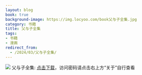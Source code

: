```yaml
---
layout: blog
book: true
background-image: https://img.locyoo.com/book父与子全集.jpg
category: 书籍
title: 父与子全集
tags:
- 书籍
- 漫画
redirect_from:
  - /2024/03/父与子全集/
---
```

![](https://img.locyoo.com/book父与子全集.jpg)
父与子全集: <a name = "ref1" href="https://url18.ctfile.com/f/50983618-1334550376-3659e7?p=3619">点击下载</a>，访问密码请点击右上方“关于”自行查看